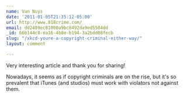 ```yaml
---
name: Van Nuys
date: '2011-01-05T21:35:12-05:00'
url: http://www.818crime.com/
email: dd2409ec81000a9bc8492da9ed5504dd
_id: 66b144c8-ea16-4b8e-b194-3a2bdd08fecb
slug: "/xkcd-youre-a-copyright-criminal-either-way/"
layout: comment

---
```


Very interesting article and thank you for sharing! 

Nowadays, it seems as if copyright criminals are on the rise, but it's so prevalent that iTunes (and studios) must work with violators not against them.
